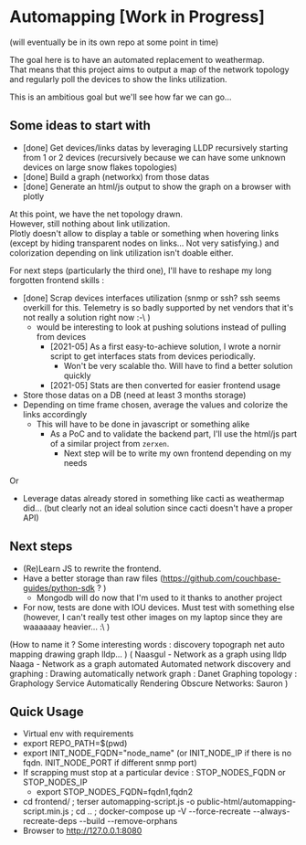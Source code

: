 # Automapping [Work in Progress]

(will eventually be in its own repo at some point in time)

The goal here is to have an automated replacement to weathermap.  
That means that this project aims to output a map of the network topology and regularly poll the devices to show the links utilization.

This is an ambitious goal but we'll see how far we can go...


## Some ideas to start with

- [done] Get devices/links datas by leveraging LLDP recursively starting from 1 or 2 devices (recursively because we can have some unknown devices on large snow flakes topologies)
- [done] Build a graph (networkx) from those datas
- [done] Generate an html/js output to show the graph on a browser with plotly

At this point, we have the net topology drawn.  
However, still nothing about link utilization.  
Plotly doesn't allow to display a table or something when hovering links (except by hiding transparent nodes on links... Not very satisfying.) and  
colorization depending on link utilization isn't doable either.

For next steps (particularly the third one), I'll have to reshape my long forgotten frontend skills :

- [done] Scrap devices interfaces utilization (snmp or ssh? ssh seems overkill for this. Telemetry is so badly supported by net vendors that it's not really a solution right now :-\ )
  - would be interesting to look at pushing solutions instead of pulling from devices
    - [2021-05] As a first easy-to-achieve solution, I wrote a nornir script to get interfaces stats from devices periodically.
      - Won't be very scalable tho. Will have to find a better solution quickly
    - [2021-05] Stats are then converted for easier frontend usage
- Store those datas on a DB (need at least 3 months storage)
- Depending on time frame chosen, average the values and colorize the links accordingly
  - This will have to be done in javascript or something alike
    - As a PoC and to validate the backend part, I'll use the html/js part of a similar project from `zerxen`.
      - Next step will be to write my own frontend depending on my needs

Or 

- Leverage datas already stored in something like cacti as weathermap did... (but clearly not an ideal solution since cacti doesn't have a proper API)

## Next steps

- (Re)Learn JS to rewrite the frontend.
- Have a better storage than raw files (https://github.com/couchbase-guides/python-sdk ? )
  - Mongodb will do now that I'm used to it thanks to another project
- For now, tests are done with IOU devices. Must test with something else (however, I can't really test other images on my laptop since they are waaaaaay heavier... :\ )




(How to name it ? Some interesting words : discovery topograph net auto mapping drawing graph lldp... )
( Naasgul - Network as a graph using lldp 
 Naaga  - Network as a graph automated
 Automated network discovery and graphing : 
 Drawing automatically network graph : Danet
 Graphing topology : Graphology
 Service Automatically Rendering Obscure Networks: Sauron
)


## Quick Usage

- Virtual env with requirements
- export REPO_PATH=$(pwd)
- export INIT_NODE_FQDN="node_name" (or INIT_NODE_IP if there is no fqdn. INIT_NODE_PORT if different snmp port)
- If scrapping must stop at a particular device : STOP_NODES_FQDN or STOP_NODES_IP
  - export STOP_NODES_FQDN=fqdn1,fqdn2
- cd frontend/ ; terser automapping-script.js -o public-html/automapping-script.min.js ; cd .. ; docker-compose up -V --force-recreate --always-recreate-deps --build --remove-orphans
- Browser to http://127.0.0.1:8080
